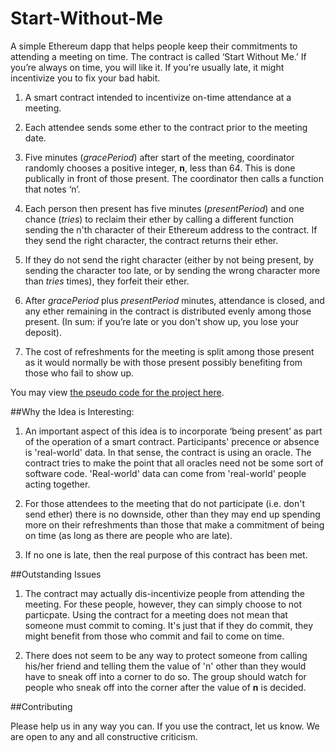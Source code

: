 # Start-Without-Me
A simple Ethereum dapp that helps people keep their commitments to attending a meeting on time. The contract is called ‘Start Without Me.’ If you’re always on time, you will like it. If you're usually late, it might incentivize you to fix your bad habit.

  1.	A smart contract intended to incentivize on-time attendance at a meeting.

  2.	Each attendee sends some ether to the contract prior to the meeting date.

  3.	Five minutes (*gracePeriod*) after start of the meeting, coordinator randomly chooses a positive integer, **n**, less than 64. This is done publically in front of those present. The coordinator then calls a function that notes ‘n’.

  4.	Each person then present has five minutes (*presentPeriod*) and one chance (*tries*) to reclaim their ether by calling a different function sending the n'th character of their Ethereum address to the contract. If they send the right character, the contract returns their ether.

  5.	If they do not send the right character (either by not being present, by sending the character too late, or by sending the wrong character more than *tries* times), they forfeit their ether.

  6.	After *gracePeriod* plus *presentPeriod* minutes, attendance is closed, and any ether remaining in the contract is distributed evenly among those present. (In sum: if you’re late or you don't show up, you lose your deposit).

  7.	The cost of refreshments for the meeting is split among those present as it would normally be with those present possibly benefiting from those who fail to show up.

You may view [the pseudo code for the project here](https://github.com/Great-Hill-Corporation/Start-Without-Me/blob/master/Pseudo%20Code.md).

##Why the Idea is Interesting:

  1.	An important aspect of this idea is to incorporate ‘being present’ as part of the operation of a smart contract. Participants' precence or absence is 'real-world' data. In that sense, the contract is using an oracle. The contract tries to make the point that all oracles need not be some sort of software code. 'Real-world' data can come from 'real-world' people acting together.

  2.	For those attendees to the meeting that do not participate (i.e. don't send ether) there is no downside, other than they may end up spending more on their refreshments than those that make a commitment of being on time (as long as there are people who are late).

  3.	If no one is late, then the real purpose of this contract has been met.

##Outstanding Issues
  1.	The contract may actually dis-incentivize people from attending the meeting. For these people, however, they can simply choose to not particpate. Using the contract for a meeting does not mean that someone must commit to coming. It's just that if they do commit, they might benefit from those who commit and fail to come on time.

  2.	There does not seem to be any way to protect someone from calling his/her friend and telling them the value of 'n' other than they would have to sneak off into a corner to do so. The group should watch for people who sneak off into the corner after the value of **n** is decided.

##Contributing

Please help us in any way you can. If you use the contract, let us know. We are open to any and all constructive criticism.
